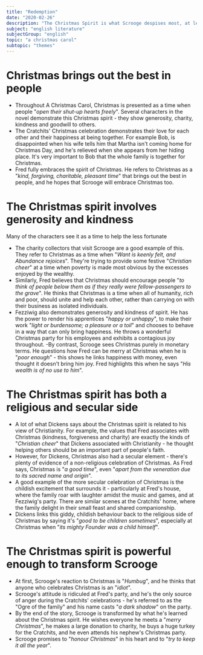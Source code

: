 ```yaml
---
title: "Redemption"
date: "2020-02-26"
description: "The Christmas Spirit is what Scrooge despises most, at least at the start of the book."
subject: "english literature"
subjectGroup: "english"
topic: "a christmas carol"
subtopic: "themes"
---
```


# Christmas brings out the best in people

- Throughout A Christmas Carol, Christmas is presented as a time when people "_open their shut-up hearts freely_". Several characters in the novel demonstrate this Christmas spirit - they show generosity, charity, kindness and goodwill to others.
- The Cratchits' Christmas celebration demonstrates their love for each other and their happiness at being together. For example Bob, is disappointed when his wife tells him that Martha isn't coming home for Christmas Day, and he's relieved when she appears from her hiding place. It's very important to Bob that the whole family is together for Christmas.
- Fred fully embraces the spirit of Christmas. He refers to Christmas as a "_kind, forgiving, charitable, pleasant time_" that brings out the best in people, and he hopes that Scrooge will embrace Christmas too.

# The Christmas spirit involves generosity and kindness

Many of the characters see it as a time to help the less fortunate

- The charity collectors that visit Scrooge are a good example of this. They refer to Christmas as a time when "_Want is keenly felt, and Abundance rejoices_". They're trying to provide some festive "_Christian cheer_" at a time when poverty is made most obvious by the excesses enjoyed by the wealthy.
- Similarly, Fred believes that Christmas should encourage people "_to think of people below them as if they really were fellow-passengers to the grave_". He thinks that Christmas is a time when all of humanity, rich and poor, should unite and help each other, rather than carrying on with their business as isolated individuals.
- Fezziwig also demonstrates generosity and kindness of spirit. He has the power to render his apprentices "_happy or unhappy_", to make their work "_light or burdensome; a pleasure or a toil_" and chooses to behave in a way that can only bring happiness. He throws a wonderful Christmas party for his employees and exhibits a contagious joy throughout.
  -By contrast, Scrooge sees Christmas purely in monetary terms. He questions how Fred can be merry at Christmas when he is "_poor enough_" - this shows he links happiness with money, even thought it doesn't bring him joy. Fred highlights this when he says "_His wealth is of no use to him_".

# The Christmas spirit has both a religious and secular side

- A lot of what Dickens says about the Christmas spirit is related to his view of Christianity. For example, the values that Fred associates with Christmas (kindness, forgiveness and charity) are exactly the kinds of "_Christian cheer_" that Dickens associated with Christianity - he thought helping others should be an important part of people's faith.
- However, for Dickens, Christmas also had a secular element - there's plenty of evidence of a non-religious celebration of Christmas. As Fred says, Christmas is "_a good time_", even "_apart from the veneration due to its sacred name and origin_".
- A good example of the more secular celebration of Christmas is the childish excitement that surrounds it - particularly at Fred's house, where the family roar with laughter amidst the music and games, and at Fezziwig's party. There are similar scenes at the Cratchits' home, where the family delight in their small feast and shared companionship.
- Dickens links this giddy, childish behaviour back to the religious side of Christmas by saying it's "_good to be children sometimes_", especially at Christmas when "_its mighty Founder was a child himself_".

# The Christmas spirit is powerful enough to transform Scrooge

- At first, Scrooge's reaction to Christmas is "_Humbug_", and he thinks that anyone who celebrates Christmas is an "_idiot_".
- Scrooge's attitude is ridiculed at Fred's party, and he's the only source of anger during the Cratchits' celebrations - he's referred to as the "Ogre of the family" and his name casts "_a dark shadow_" on the party.
- By the end of the story, Scrooge is transformed by what he's learned about the Christmas spirit. He wishes everyone he meets a "_merry Christmas_", he makes a large donation to charity, he buys a huge turkey for the Cratchits, and he even attends his nephew's Christmas party.
- Scrooge promises to "_honour Christmas_" in his heart and to "_try to keep it all the year_".
